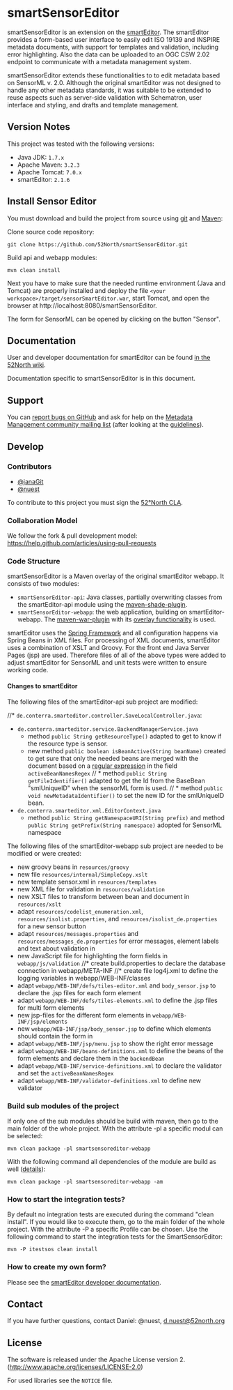 # smartSensorEditor

smartSensorEditor is an extension on the [smartEditor](http://52north.org/communities/metadata-management/smarteditor). The smartEditor provides a form-based user interface to easily edit ISO 19139 and INSPIRE metadata documents, with support for templates and validation, including error highlighting. Also the data can be uploaded to an OGC CSW 2.02 endpoint to communicate with a metadata management system.

smartSensorEditor extends these functionalities to to edit metadata based on SensorML v. 2.0. Although the original smartEditor was not designed to handle any other metadata standards, it was suitable to be extended to reuse aspects such as server-side validation with Schematron, user interface and styling, and drafts and template management.

## Version Notes

This project was tested with the following versions:

* Java JDK: `1.7.x`
* Apache Maven: `3.2.3`
* Apache Tomcat: `7.0.x`
* smartEditor: `2.1.6`


## Install Sensor Editor

You must download and build the project from source using [git](http://git-scm.com/) and [Maven](http://maven.apache.org/):

Clone source code repository: 

```
git clone https://github.com/52North/smartSensorEditor.git
```

Build api and webapp modules:

```
mvn clean install
```

Next you have to make sure that the needed runtime environment (Java and Tomcat) are properly installed and deploy the file ``<your workspace>/target/sensorSmartEditor.war``, start Tomcat, and open the browser at http://localhost:8080/smartSensorEditor.

The form for SensorML can be opened by clicking on the button "Sensor".

## Documentation

User and developer documentation for smartEditor can be found [in the 52North wiki](https://wiki.52north.org/bin/view/Metadata/SmartEditor).

Documentation specific to smartSensorEditor is in this document.

## Support

You can [report bugs on GitHub](https://github.com/52North/smartSensorEditor/issues) and ask for help on the [Metadata Management community mailing list](http://metadata.forum.52north.org/) (after looking at the [guidelines](http://52north.org/resources/mailing-list-and-forums/mailinglist-guidelines)).

## Develop

### Contributors

* [@janaGit](https://github.com/janaGit)
* [@nuest](https://github.com/nuest)

To contribute to this project you must sign the [52°North CLA](http://52north.org/about/licensing/).

### Collaboration Model

We follow the fork & pull development model: https://help.github.com/articles/using-pull-requests

### Code Structure

smartSensorEditor is a Maven overlay of the original smartEditor webapp. It consists of two modules:

* ``smartSensorEditor-api``: Java classes, partially overwriting classes from the smartEditor-api module using the [maven-shade-plugin](http://maven.apache.org/plugins/maven-shade-plugin/).
* ``smartSensorEditor-webapp``: the web application, building on smartEditor-webapp. The [maven-war-plugin](http://maven.apache.org/plugins/maven-war-plugin/) with its [overlay functionality](http://maven.apache.org/plugins/maven-war-plugin/overlays.html) is used.

smartEditor uses the [Spring Framework](http://projects.spring.io/spring-framework/) and all configuration happens via Spring Beans in XML files. For processing of XML documents, smartEditor uses a combination of XSLT and Groovy. For the front end Java Server Pages (jsp) are used. Therefore files of all of the above types were added to adjust smartEditor for SensorML and unit tests were written to ensure working code.

#### Changes to smartEditor

The following files of the smartEditor-api sub project are modified:

//* ``de.conterra.smarteditor.controller.SaveLocalController.java``:
* ``de.conterra.smarteditor.service.BackendManagerService.java``
  * method ``public String getResourceType()`` adapted to get to know if the resource type is sensor.
  * new method ``public boolean isBeanActive(String beanName)`` created to get sure that only the needed beans are merged with the document based on a [regular expression](http://docs.oracle.com/javase/8/docs/api/java/util/regex/Pattern.html) in the field ``activeBeanNamesRegex``
//  * method ``public String getFileIdentifier()`` adapted to get the Id from the BaseBean "smlUniqueID" when the sensorML     form is used.
//  * method ``public void newMetadataIdentifier()`` to set the new ID for the smlUniqueID bean.
* ``de.conterra.smarteditor.xml.EditorContext.java``
  * method ``public String getNamespaceURI(String prefix)`` and method ``public String getPrefix(String namespace)`` adopted for SensorML namespace

The following files of the smartEditor-webapp sub project are needed to be modified or were created:

* new groovy beans in ``resources/groovy``
* new file ``resources/internal/SimpleCopy.xslt``
* new template sensor.xml in ``resources/templates``
* new XML file for validation in ``resources/validation``
* new XSLT files to transform between bean and document in ``resources/xslt``
* adapt ``resources/codelist_enumeration.xml``, ``resources/isolist.properties``, and ``resources/isolist_de.properties`` for a new sensor button 
* adapt ``resources/messages.properties`` and ``resources/messages_de.properties`` for error messages, element labels and text about validation in 
* new JavaScript file for highlighting the form fields in ``webapp/js/validation``
//* create build.properties to declare the database connection in webapp/META-INF
//* create file log4j.xml to define the logging variables in webapp/WEB-INF/classes
* adapt ``webapp/WEB-INF/defs/tiles-editor.xml`` and ``body_sensor.jsp`` to declare the .jsp files for each form element
* adapt ``webapp/WEB-INF/defs/tiles-elements.xml`` to define the .jsp files for multi form elements
* new jsp-files for the different form elements in ``webapp/WEB-INF/jsp/elements``
* new ``webapp/WEB-INF/jsp/body_sensor.jsp`` to define which elements should contain the form in 
* adapt ``webapp/WEB-INF/jsp/menu.jsp`` to show the right error message
* adapt ``webapp/WEB-INF/beans-definitions.xml`` to define the beans of the form elements and declare them in the ``backendBean``
* adapt ``webapp/WEB-INF/service-definitions.xml`` to declare the validator and set the ``activeBeanNamesRegex``
* adapt ``webapp/WEB-INF/validator-definitions.xml`` to define new validator

### Build sub modules of the project

If only one of the sub modules should be build with maven, then go to the main folder of the whole project. With the attribute -pl a specific modul can be selected:

```
mvn clean package -pl smartsensoreditor-webapp
```

With the following command all dependencies of the module are build as well ([details](http://blog.sonatype.com/2009/10/maven-tips-and-tricks-advanced-reactor-options)):

```
mvn clean package -pl smartsensoreditor-webapp -am
```
### How to start the integration tests?

By default no integration tests are executed during the command "clean install". If you would like to execute them, go to the main folder of the whole project. With the attribute -P a specific Profile can be chosen. 
Use the following command to start the integration tests for the SmartSensorEditor:
```
mvn -P itestsos clean install
```


### How to create my own form?

Please see the [smartEditor developer documentation](https://wiki.52north.org/bin/view/Metadata/SmartEditorDeveloperDocumentation). 

## Contact

If you have further questions, contact Daniel: @nuest, d.nuest@52north.org

## License

The software is released under the Apache License version 2. (http://www.apache.org/licenses/LICENSE-2.0)

For used libraries see the `NOTICE` file.
